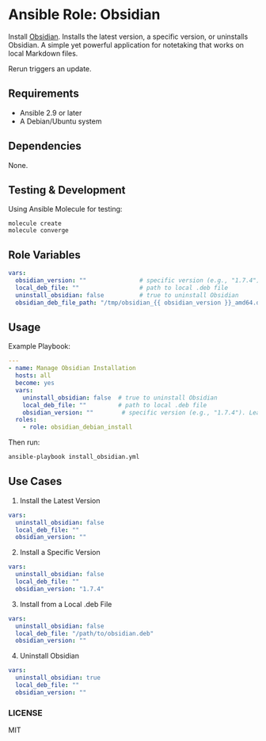 # Ansible Role: Obsidian

Install [Obsidian](https://obsidian.md/).
Installs the latest version, a specific version, or uninstalls Obsidian.
A simple yet powerful application for notetaking that works on local Markdown files.

Rerun triggers an update.

## Requirements

- Ansible 2.9 or later
- A Debian/Ubuntu system

## Dependencies
None.

## Testing & Development
Using Ansible Molecule for testing:
```SHELL
molecule create
molecule converge
```

## Role Variables

```yaml
vars:
  obsidian_version: ""               # specific version (e.g., "1.7.4"). Leave blank for latest
  local_deb_file: ""                 # path to local .deb file
  uninstall_obsidian: false          # true to uninstall Obsidian
  obsidian_deb_file_path: "/tmp/obsidian_{{ obsidian_version }}_amd64.deb"
```

## Usage
Example Playbook:

```yaml
---
- name: Manage Obsidian Installation
  hosts: all
  become: yes
  vars:
    uninstall_obsidian: false  # true to uninstall Obsidian
    local_deb_file: ""         # path to local .deb file
    obsidian_version: ""        # specific version (e.g., "1.7.4"). Leave blank for latest
  roles:
    - role: obsidian_debian_install
```

Then run:
```bash
ansible-playbook install_obsidian.yml
```

## Use Cases
1. Install the Latest Version

```yaml
vars:
  uninstall_obsidian: false
  local_deb_file: ""
  obsidian_version: ""
```

2. Install a Specific Version
```yaml
vars:
  uninstall_obsidian: false
  local_deb_file: ""
  obsidian_version: "1.7.4"
```

3. Install from a Local .deb File
```yaml
vars:
  uninstall_obsidian: false
  local_deb_file: "/path/to/obsidian.deb"
  obsidian_version: ""
```

4. Uninstall Obsidian
```yaml
vars:
  uninstall_obsidian: true
  local_deb_file: ""
  obsidian_version: ""
```

### LICENSE
MIT

